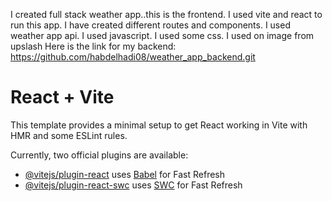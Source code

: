 I created full stack weather app..this is the frontend. I used vite and react to run this app.
I have created different routes and components.
I used weather app api.
I used javascript.
I used some css.
I used on image from upslash
Here is the link for my backend:
https://github.com/habdelhadi08/weather_app_backend.git





# React + Vite

This template provides a minimal setup to get React working in Vite with HMR and some ESLint rules.

Currently, two official plugins are available:

- [@vitejs/plugin-react](https://github.com/vitejs/vite-plugin-react/blob/main/packages/plugin-react/README.md) uses [Babel](https://babeljs.io/) for Fast Refresh
- [@vitejs/plugin-react-swc](https://github.com/vitejs/vite-plugin-react-swc) uses [SWC](https://swc.rs/) for Fast Refresh
  
